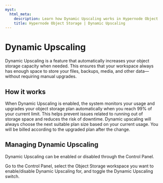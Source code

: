 ```yaml
---
myst:
  html_meta:
    description: Learn how Dynamic Upscaling works in Hypernode Object Storage
    title: Hypernode Object Storage | Dynamic Upscaling
---
```


# Dynamic Upscaling

Dynamic Upscaling is a feature that automatically increases your object storage capacity when needed. This ensures that your workspace always has enough space to store your files, backups, media, and other data—without requiring manual upgrades.

## How it works

When Dynamic Upscaling is enabled, the system monitors your usage and upgrades your object storage plan automatically when you reach 99% of your current limit. This helps prevent issues related to running out of storage space and reduces the risk of downtime. Dynamic upscaling will always choose the next suitable plan size based on your current usage. You will be billed according to the upgraded plan after the change.

## Managing Dynamic Upscaling

Dynamic Upscaling can be enabled or disabled through the Control Panel.

Go to the Control Panel, select the Object Storage workspace you want to enable/disable Dynamic Upscaling for, and toggle the Dynamic Upscaling switch.
